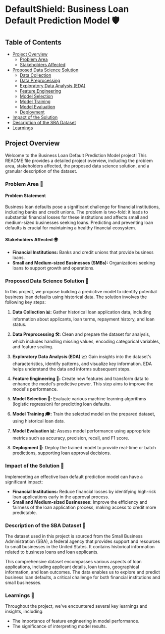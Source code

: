 # DefaultShield: Business Loan Default Prediction Model 🛡️

## Table of Contents

- [Project Overview](#project-overview)
  - [Problem Area](#problem-area)
  - [Stakeholders Affected](#stakeholders-affected)
- [Proposed Data Science Solution](#proposed-data-science-solution)
  - [Data Collection](#data-collection)
  - [Data Preprocessing](#data-preprocessing)
  - [Exploratory Data Analysis (EDA)](#exploratory-data-analysis-eda)
  - [Feature Engineering](#feature-engineering)
  - [Model Selection](#model-selection)
  - [Model Training](#model-training)
  - [Model Evaluation](#model-evaluation)
  - [Deployment](#deployment)
- [Impact of the Solution](#impact-of-the-solution)
- [Description of the SBA Dataset](#description-of-the-sba-dataset)
- [Learnings](#learnings)

## Project Overview

Welcome to the Business Loan Default Prediction Model project! This README file provides a detailed project overview, including the problem area, stakeholders affected, the proposed data science solution, and a granular description of the dataset.

### Problem Area 🚀

#### Problem Statement

Business loan defaults pose a significant challenge for financial institutions, including banks and credit unions. The problem is two-fold: it leads to substantial financial losses for these institutions and affects small and medium-sized businesses seeking loans. Predicting and preventing loan defaults is crucial for maintaining a healthy financial ecosystem.

#### Stakeholders Affected 🌍

- **Financial Institutions:** Banks and credit unions that provide business loans.
- **Small and Medium-sized Businesses (SMBs):** Organizations seeking loans to support growth and operations.

### Proposed Data Science Solution 🧠

In this project, we propose building a predictive model to identify potential business loan defaults using historical data. The solution involves the following key steps:

1. **Data Collection 📊:** Gather historical loan application data, including information about applicants, loan terms, repayment history, and loan status.

2. **Data Preprocessing 🛠️:** Clean and prepare the dataset for analysis, which includes handling missing values, encoding categorical variables, and feature scaling.

3. **Exploratory Data Analysis (EDA) 📈:** Gain insights into the dataset's characteristics, identify patterns, and visualize key information. EDA helps understand the data and informs subsequent steps.

4. **Feature Engineering 🧰:** Create new features and transform data to enhance the model's predictive power. This step aims to improve the model's performance.

5. **Model Selection 🤖:** Evaluate various machine learning algorithms (logistic regression) for predicting loan defaults.

6. **Model Training 🎓:** Train the selected model on the prepared dataset, using historical loan data.

7. **Model Evaluation 📊:** Assess model performance using appropriate metrics such as accuracy, precision, recall, and F1 score.

8. **Deployment 🚀:** Deploy the trained model to provide real-time or batch predictions, supporting loan approval decisions.

### Impact of the Solution 💼

Implementing an effective loan default prediction model can have a significant impact:

- **Financial Institutions:** Reduce financial losses by identifying high-risk loan applications early in the approval process.
- **Small and Medium-sized Businesses:** Improve the efficiency and fairness of the loan application process, making access to credit more predictable.

### Description of the SBA Dataset 📂

The dataset used in this project is sourced from the Small Business Administration (SBA), a federal agency that provides support and resources to small businesses in the United States. It contains historical information related to business loans and loan applicants.

This comprehensive dataset encompasses various aspects of loan applications, including applicant details, loan terms, geographical information, and loan outcomes. The data enables us to explore and predict business loan defaults, a critical challenge for both financial institutions and small businesses.


### Learnings 🧐

Throughout the project, we've encountered several key learnings and insights, including:

- The importance of feature engineering in model performance.
- The significance of interpreting model results.
